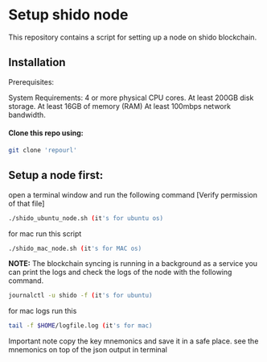 # Setup shido node

This repository contains a script for setting up a node on shido blockchain. 

## Installation

Prerequisites:

System Requirements:
    4 or more physical CPU cores.
    At least 200GB disk storage.
    At least 16GB of memory (RAM)
    At least 100mbps network bandwidth.


#### Clone this repo using:
```bash
git clone 'repourl'

```
## Setup a node first:

open a terminal window and run the following command
[Verify permission of that file]
```bash
./shido_ubuntu_node.sh (it's for ubuntu os)
```

for mac run this script 
```bash
./shido_mac_node.sh (it's for MAC os)
```

**NOTE:** The blockchain syncing is running in a background as a service you can print the logs and check the logs of the node with the following command.
```bash
journalctl -u shido -f (it's for ubuntu)
```

for mac logs run this
```bash
tail -f $HOME/logfile.log (it's for mac)
```

Important note copy the key mnemonics and save it in a safe place. see the mnemonics on top of the json output in terminal
